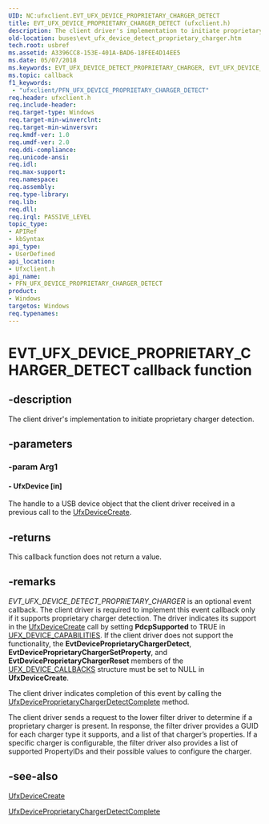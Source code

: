```yaml
---
UID: NC:ufxclient.EVT_UFX_DEVICE_PROPRIETARY_CHARGER_DETECT
title: EVT_UFX_DEVICE_PROPRIETARY_CHARGER_DETECT (ufxclient.h)
description: The client driver's implementation to initiate proprietary charger detection.
old-location: buses\evt_ufx_device_detect_proprietary_charger.htm
tech.root: usbref
ms.assetid: A3396CC8-153E-401A-BAD6-18FEE4D14EE5
ms.date: 05/07/2018
ms.keywords: EVT_UFX_DEVICE_DETECT_PROPRIETARY_CHARGER, EVT_UFX_DEVICE_PROPRIETARY_CHARGER_DETECT, EVT_UFX_DEVICE_PROPRIETARY_CHARGER_DETECT callback, EvtDeviceProprietaryChargerDetect, EvtUfxDeviceDetectProprietaryCharger, EvtUfxDeviceDetectProprietaryCharger callback function [Buses], PFN_UFX_DEVICE_PROPRIETARY_CHARGER_DETECT, PFN_UFX_DEVICE_PROPRIETARY_CHARGER_DETECT callback function pointer [Buses], buses.evt_ufx_device_detect_proprietary_charger, ufxclient/EvtUfxDeviceDetectProprietaryCharger
ms.topic: callback
f1_keywords:
 - "ufxclient/PFN_UFX_DEVICE_PROPRIETARY_CHARGER_DETECT"
req.header: ufxclient.h
req.include-header: 
req.target-type: Windows
req.target-min-winverclnt: 
req.target-min-winversvr: 
req.kmdf-ver: 1.0
req.umdf-ver: 2.0
req.ddi-compliance: 
req.unicode-ansi: 
req.idl: 
req.max-support: 
req.namespace: 
req.assembly: 
req.type-library: 
req.lib: 
req.dll: 
req.irql: PASSIVE_LEVEL
topic_type:
- APIRef
- kbSyntax
api_type:
- UserDefined
api_location:
- Ufxclient.h
api_name:
- PFN_UFX_DEVICE_PROPRIETARY_CHARGER_DETECT
product:
- Windows
targetos: Windows
req.typenames: 
---
```


# EVT_UFX_DEVICE_PROPRIETARY_CHARGER_DETECT callback function


## -description


The client driver's implementation to initiate proprietary charger detection.


## -parameters




### -param Arg1








#### - UfxDevice [in]

The handle to a  USB device object that the client driver received in a previous call to  the <a href="https://docs.microsoft.com/windows-hardware/drivers/ddi/ufxclient/nf-ufxclient-ufxdevicecreate">UfxDeviceCreate</a>.


## -returns



This callback function does not return a value.




## -remarks



<i>EVT_UFX_DEVICE_DETECT_PROPRIETARY_CHARGER</i> is an optional event callback. The client driver is required to implement this event callback only if it supports proprietary charger detection. The driver indicates its support in the <a href="https://docs.microsoft.com/windows-hardware/drivers/ddi/ufxclient/nf-ufxclient-ufxdevicecreate">UfxDeviceCreate</a> call by setting <b>PdcpSupported</b> to TRUE in <a href="https://docs.microsoft.com/windows-hardware/drivers/ddi/ufxbase/ns-ufxbase-_ufx_device_capabilities">UFX_DEVICE_CAPABILITIES</a>. If the client driver does not support the functionality, the <b>EvtDeviceProprietaryChargerDetect</b>, <b>EvtDeviceProprietaryChargerSetProperty</b>, and <b>EvtDeviceProprietaryChargerReset</b>
members of the <a href="https://docs.microsoft.com/windows-hardware/drivers/ddi/ufxclient/ns-ufxclient-_ufx_device_callbacks">UFX_DEVICE_CALLBACKS</a> structure must be set to NULL in   <b>UfxDeviceCreate</b>.   

The client driver indicates completion of this event by calling the <a href="https://docs.microsoft.com/windows-hardware/drivers/ddi/ufxclient/nf-ufxclient-ufxdeviceproprietarychargerdetectcomplete">UfxDeviceProprietaryChargerDetectComplete</a> method.

The client driver sends a request to the lower filter driver to determine if a proprietary charger is present. In response, the filter driver provides a GUID for each charger type it supports, and a list of that charger’s properties.  If a specific charger is configurable, the filter driver also provides a list of supported PropertyIDs and their possible values to configure the charger.




## -see-also




<a href="https://docs.microsoft.com/windows-hardware/drivers/ddi/ufxclient/nf-ufxclient-ufxdevicecreate">UfxDeviceCreate</a>



<a href="https://docs.microsoft.com/windows-hardware/drivers/ddi/ufxclient/nf-ufxclient-ufxdeviceproprietarychargerdetectcomplete">UfxDeviceProprietaryChargerDetectComplete</a>
 

 

